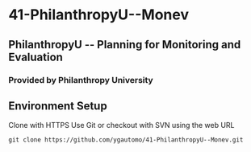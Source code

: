 # 41-PhilanthropyU--Monev
## PhilanthropyU -- Planning for Monitoring and Evaluation
### Provided by Philanthropy University

## Environment Setup
Clone with HTTPS
Use Git or checkout with SVN using the web URL

`git clone https://github.com/ygautomo/41-PhilanthropyU--Monev.git`